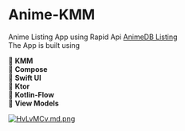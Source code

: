 # Anime-KMM
Anime Listing App using Rapid Api [AnimeDB Listing](https://rapidapi.com/brian.rofiq/api/anime-db)  
The App is built using  

🌟 **KMM**  
🌟 **Compose**  
🌟 **Swift UI**  
🌟 **Ktor**  
🌟 **Kotlin-Flow**  
🌟 **View Models**  


[![HvLvMCv.md.png](https://iili.io/HvLvMCv.md.png)](https://freeimage.host/i/HvLvMCv)
